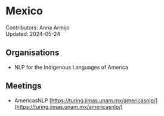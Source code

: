 # Mexico

Contributors: Anna Armijo  
Updated: 2024-05-24

## Organisations
- NLP for the Indigenous Languages of America
  
## Meetings
- AmericasNLP [https://turing.iimas.unam.mx/americasnlp/](https://turing.iimas.unam.mx/americasnlp/)


